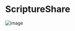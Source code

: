 # ScriptureShare

![image](https://user-images.githubusercontent.com/65698531/151066711-c68dd28a-fc9e-4031-81fe-acbfceb65bae.png)
